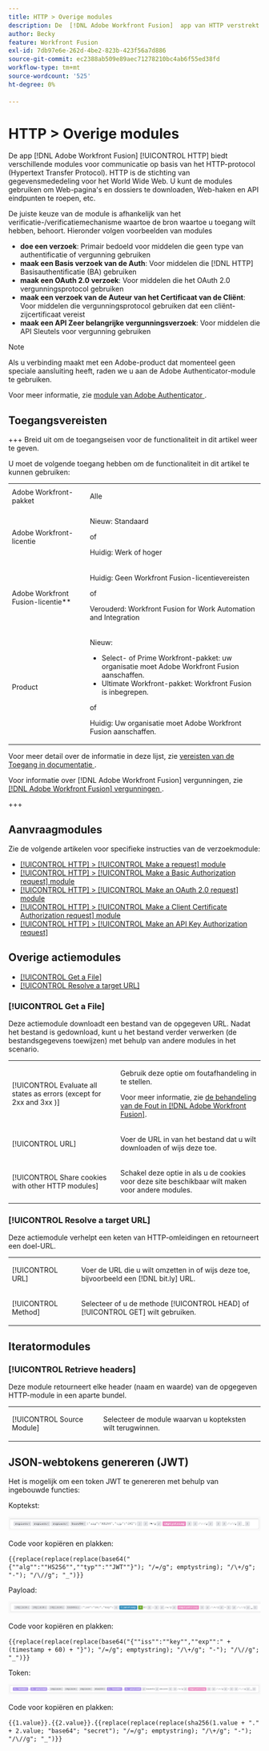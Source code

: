 ```yaml
---
title: HTTP > Overige modules
description: De  [!DNL Adobe Workfront Fusion]  app van HTTP verstrekt diverse modules voor mededeling die op het protocol van de Overdracht van de Hypertext (HTTP) wordt gebaseerd. HTTP is de stichting van gegevensmededeling voor het World Wide Web. U kunt de modules gebruiken om Web-pagina's en dossiers te downloaden, Web-haken en API eindpunten te roepen, etc.
author: Becky
feature: Workfront Fusion
exl-id: 7db97e6e-262d-4be2-823b-423f56a7d886
source-git-commit: ec2388ab509e89aec71278210bc4ab6f55ed38fd
workflow-type: tm+mt
source-wordcount: '525'
ht-degree: 0%

---
```


# HTTP > Overige modules

De app [!DNL Adobe Workfront Fusion] [!UICONTROL HTTP] biedt verschillende modules voor communicatie op basis van het HTTP-protocol (Hypertext Transfer Protocol). HTTP is de stichting van gegevensmededeling voor het World Wide Web. U kunt de modules gebruiken om Web-pagina&#39;s en dossiers te downloaden, Web-haken en API eindpunten te roepen, etc.

De juiste keuze van de module is afhankelijk van het verificatie-/verificatiemechanisme waartoe de bron waartoe u toegang wilt hebben, behoort. Hieronder volgen voorbeelden van modules

* **doe een verzoek**: Primair bedoeld voor middelen die geen type van authentificatie of vergunning gebruiken
* **maak een Basis verzoek van de Auth**: Voor middelen die [!DNL HTTP] Basisauthentificatie (BA) gebruiken
* **maak een OAuth 2.0 verzoek**: Voor middelen die het OAuth 2.0 vergunningsprotocol gebruiken
* **maak een verzoek van de Auteur van het Certificaat van de Cliënt**: Voor middelen die vergunningsprotocol gebruiken dat een cliënt-zijcertificaat vereist
* **maak een API Zeer belangrijke vergunningsverzoek**: Voor middelen die API Sleutels voor vergunning gebruiken

>[!NOTE]
>
>Als u verbinding maakt met een Adobe-product dat momenteel geen speciale aansluiting heeft, raden we u aan de Adobe Authenticator-module te gebruiken.
>
>Voor meer informatie, zie [ module van Adobe Authenticator ](/help/workfront-fusion/references/apps-and-modules/adobe-connectors/adobe-authenticator-modules.md).

## Toegangsvereisten

+++ Breid uit om de toegangseisen voor de functionaliteit in dit artikel weer te geven.

U moet de volgende toegang hebben om de functionaliteit in dit artikel te kunnen gebruiken:

<table style="table-layout:auto">
 <col> 
 <col> 
 <tbody> 
  <tr> 
   <td role="rowheader">Adobe Workfront-pakket</td> 
   <td> <p>Alle</p> </td> 
  </tr> 
  <tr data-mc-conditions=""> 
   <td role="rowheader">Adobe Workfront-licentie</td> 
   <td> <p>Nieuw: Standaard</p><p>of</p><p>Huidig: Werk of hoger</p> </td> 
  </tr> 
  <tr> 
   <td role="rowheader">Adobe Workfront Fusion-licentie**</td> 
   <td>
   <p>Huidig: Geen Workfront Fusion-licentievereisten</p>
   <p>of</p>
   <p>Verouderd: Workfront Fusion for Work Automation and Integration </p>
   </td> 
  </tr> 
  <tr> 
   <td role="rowheader">Product</td> 
   <td>
   <p>Nieuw:</p> <ul><li>Select- of Prime Workfront-pakket: uw organisatie moet Adobe Workfront Fusion aanschaffen.</li><li>Ultimate Workfront-pakket: Workfront Fusion is inbegrepen.</li></ul>
   <p>of</p>
   <p>Huidig: Uw organisatie moet Adobe Workfront Fusion aanschaffen.</p>
   </td> 
  </tr>
 </tbody> 
</table>

Voor meer detail over de informatie in deze lijst, zie [ vereisten van de Toegang in documentatie ](/help/workfront-fusion/references/licenses-and-roles/access-level-requirements-in-documentation.md).

Voor informatie over [!DNL Adobe Workfront Fusion] vergunningen, zie [[!DNL Adobe Workfront Fusion]  vergunningen ](/help/workfront-fusion/set-up-and-manage-workfront-fusion/licensing-operations-overview/license-automation-vs-integration.md).

+++

## Aanvraagmodules

Zie de volgende artikelen voor specifieke instructies van de verzoekmodule:

* [[!UICONTROL HTTP] > [!UICONTROL Make a request] module](/help/workfront-fusion/references/apps-and-modules/universal-connectors/http-module-make-a-request.md)
* [[!UICONTROL HTTP] > [!UICONTROL Make a Basic Authorization request] module](/help/workfront-fusion/references/apps-and-modules/universal-connectors/http-module-make-a-basic-auth-request.md)
* [[!UICONTROL HTTP] > [!UICONTROL Make an OAuth 2.0 request] module](/help/workfront-fusion/references/apps-and-modules/universal-connectors/http-module-make-an-oauth-2-request.md)
* [[!UICONTROL HTTP] > [!UICONTROL Make a Client Certificate Authorization request] module](/help/workfront-fusion/references/apps-and-modules/universal-connectors/http-module-make-a-client-cert-auth-request.md)
* [[!UICONTROL HTTP] > [!UICONTROL Make an API Key Authorization request]](/help/workfront-fusion/references/apps-and-modules/universal-connectors/http-module-make-an-api-key-auth-request.md)

## Overige actiemodules

* [[!UICONTROL Get a File]](#get-a-file)
* [[!UICONTROL Resolve a target URL]](#resolve-a-target-url)

### [!UICONTROL Get a File]

Deze actiemodule downloadt een bestand van de opgegeven URL. Nadat het bestand is gedownload, kunt u het bestand verder verwerken (de bestandsgegevens toewijzen) met behulp van andere modules in het scenario.

<table style="table-layout:auto"> 
 <col> 
 <col> 
 <tbody> 
  <tr> 
   <td role="rowheader">[!UICONTROL Evaluate all states as errors (except for 2xx and 3xx )] </td> 
   <td> <p>Gebruik deze optie om foutafhandeling in te stellen.</p> <p>Voor meer informatie, zie <a href="/help/workfront-fusion/create-scenarios/config-error-handling/error-handling.md" class="MCXref xref"> de behandeling van de Fout in [!DNL Adobe Workfront Fusion]</a>.</p> </td> 
  </tr> 
  <tr> 
   <td role="rowheader">[!UICONTROL URL] </td> 
   <td> <p>Voer de URL in van het bestand dat u wilt downloaden of wijs deze toe. </p> </td> 
  </tr> 
  <tr> 
   <td role="rowheader">[!UICONTROL Share cookies with other HTTP modules] </td> 
   <td> <p>Schakel deze optie in als u de cookies voor deze site beschikbaar wilt maken voor andere modules. </p> </td> 
  </tr> 
 </tbody> 
</table>

### [!UICONTROL Resolve a target URL]

Deze actiemodule verhelpt een keten van HTTP-omleidingen en retourneert een doel-URL.

<table style="table-layout:auto"> 
 <col> 
 <col> 
 <tbody> 
  <tr> 
   <td role="rowheader">[!UICONTROL URL] </td> 
   <td> <p>Voer de URL die u wilt omzetten in of wijs deze toe, bijvoorbeeld een [!DNL bit.ly] URL.</p> </td> 
  </tr> 
  <tr> 
   <td role="rowheader">[!UICONTROL Method] </td> 
   <td> <p>Selecteer of u de methode [!UICONTROL HEAD] of [!UICONTROL GET] wilt gebruiken.</p> </td> 
  </tr> 
 </tbody> 
</table>

## Iteratormodules

### [!UICONTROL Retrieve headers]

Deze module retourneert elke header (naam en waarde) van de opgegeven HTTP-module in een aparte bundel.

<table style="table-layout:auto"> 
 <col> 
 <col> 
 <tbody> 
  <tr> 
   <td role="rowheader">[!UICONTROL Source Module]</td> 
   <td> <p> Selecteer de module waarvan u kopteksten wilt terugwinnen.</p> </td> 
  </tr> 
 </tbody> 
</table>

## JSON-webtokens genereren (JWT)

Het is mogelijk om een token JWT te genereren met behulp van ingebouwde functies:

Koptekst:

![ kopbal JWT ](/help/workfront-fusion/references/apps-and-modules/assets/jwt-header-350x19.png)

Code voor kopiëren en plakken:

```
{{replace(replace(replace(base64("{""alg"":""HS256"",""typ"":""JWT""}"); "/=/g"; emptystring); "/\+/g"; "-"); "/\//g"; "_")}}
```

Payload:

![ JWT nuttige lading ](/help/workfront-fusion/references/apps-and-modules/assets/jwt-payload-350x17.png)

Code voor kopiëren en plakken:

```
{{replace(replace(replace(base64("{""iss"":""key"",""exp"":" + (timestamp + 60) + "}"); "/=/g"; emptystring); "/\+/g"; "-"); "/\//g"; "_")}}
```

Token:

![ het teken van JWT ](/help/workfront-fusion/references/apps-and-modules/assets/jwt-token-350x15.png)

Code voor kopiëren en plakken:

```
{{1.value}}.{{2.value}}.{{replace(replace(replace(sha256(1.value + "." + 2.value; "base64"; "secret"); "/=/g"; emptystring); "/\+/g"; "-"); "/\//g"; "_")}}
```
